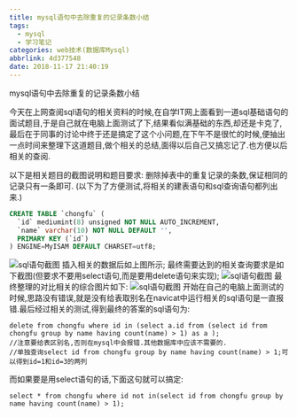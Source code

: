 ```yaml
---
title: mysql语句中去除重复的记录条数小结
tags:
  - mysql
  - 学习笔记
categories: web技术(数据库Mysql)
abbrlink: 4d377548
date: 2018-11-17 21:40:19
---
```


mysql语句中去除重复的记录条数小结

今天在上网查阅sql语句的相关资料的时候,在自学IT网上面看到一道sql基础语句的面试题目,于是自己就在电脑上面测试了下,结果看似满基础的东西,却还是卡克了,最后在于同事的讨论中终于还是搞定了这个小问题,在下午不是很忙的时候,便抽出一点时间来整理下这道题目,做个相关的总结,面得以后自己又搞忘记了.也方便以后相关的查阅.


<!--more-->

 以下是相关题目的截图说明和题目要求: 删除掉表中的重复记录的条数,保证相同的记录只有一条即可. (以下为了方便测试,将相关的建表语句和sql查询语句都列出来.)


```sql
CREATE TABLE `chongfu` (
  `id` mediumint(8) unsigned NOT NULL AUTO_INCREMENT,
  `name` varchar(10) NOT NULL DEFAULT '',
  PRIMARY KEY (`id`)
) ENGINE=MyISAM DEFAULT CHARSET=utf8;
```


![sql语句截图](http://images.901web.com/20140729153504.jpg) 
插入相关的数据后如上图所示; 最终需要达到的相关查询要求是如下截图(但要求不要用select语句,而是要用delete语句来实现); 
![sql语句截图](http://images.901web.com/20140729153751.jpg) 
最终整理的对比相关的综合图片如下:
 ![sql语句截图](http://images.901web.com//total.png) 
开始在自己的电脑上面测试的时候,思路没有错误,就是没有给表取别名在navicat中运行相关的sql语句是一直报错.最后经过相关的测试,得到最终的答案的sql语句为:


```mysql
delete from chongfu where id in (select a.id from (select id from chongfu group by name having count(name) > 1) as a );
//注意要给表区别名,否则在mysql中会报错.其他数据库中应该不需要的.
//单独查询select id from chongfu group by name having count(name) > 1;可以得到id=1和id=3的两列
```


而如果要是用select语句的话,下面这句就可以搞定:

```mysql
select * from chongfu where id not in(select id from chongfu group by name having count(name) > 1);
```
